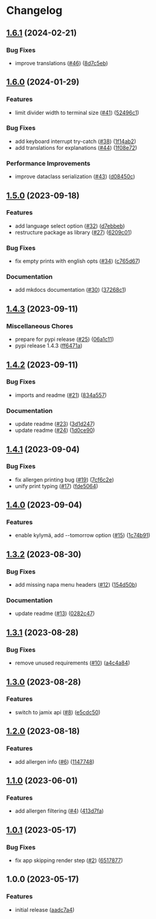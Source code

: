 # Changelog

## [1.6.1](https://github.com/jkerola/jmenu/compare/v1.6.0...v1.6.1) (2024-02-21)


### Bug Fixes

* improve translations ([#46](https://github.com/jkerola/jmenu/issues/46)) ([8d7c5eb](https://github.com/jkerola/jmenu/commit/8d7c5ebc3f5a36d3787fbcbb68fe8d5f3c6b6df3))

## [1.6.0](https://github.com/jkerola/jmenu/compare/v1.5.0...v1.6.0) (2024-01-29)


### Features

* limit divider width to terminal size ([#41](https://github.com/jkerola/jmenu/issues/41)) ([52496c1](https://github.com/jkerola/jmenu/commit/52496c193cac0ca595bfd2bf2762cc30212b9d5d))


### Bug Fixes

* add keyboard interrupt try-catch ([#38](https://github.com/jkerola/jmenu/issues/38)) ([1f14ab2](https://github.com/jkerola/jmenu/commit/1f14ab22f93c8c42cd3fa24d2b7d0909b6a3e465))
* add translations for explanations ([#44](https://github.com/jkerola/jmenu/issues/44)) ([1f08e72](https://github.com/jkerola/jmenu/commit/1f08e7247bb882f4ad1f595e3c6245ae76ec0be2))


### Performance Improvements

* improve dataclass serialization ([#43](https://github.com/jkerola/jmenu/issues/43)) ([d08450c](https://github.com/jkerola/jmenu/commit/d08450c073a5cd100f4aa7af03079864cf1de27f))

## [1.5.0](https://github.com/jkerola/jmenu/compare/v1.4.3...v1.5.0) (2023-09-18)


### Features

* add language select option ([#32](https://github.com/jkerola/jmenu/issues/32)) ([d7ebbeb](https://github.com/jkerola/jmenu/commit/d7ebbebc7b2efb510c7a7390730733543e28e901))
* restructure package as library ([#27](https://github.com/jkerola/jmenu/issues/27)) ([6209c01](https://github.com/jkerola/jmenu/commit/6209c01b131b2a2043b14163c37e106aabf3d3d2))


### Bug Fixes

* fix empty prints with english opts ([#34](https://github.com/jkerola/jmenu/issues/34)) ([c765d67](https://github.com/jkerola/jmenu/commit/c765d67a72dfdd01c9974cac86a12953a63b066c))


### Documentation

* add mkdocs documentation ([#30](https://github.com/jkerola/jmenu/issues/30)) ([37268c1](https://github.com/jkerola/jmenu/commit/37268c104eba010771c4cd90515174443cbb80e0))

## [1.4.3](https://github.com/jkerola/jmenu/compare/v1.4.2...v1.4.3) (2023-09-11)


### Miscellaneous Chores

* prepare for pypi release ([#25](https://github.com/jkerola/jmenu/issues/25)) ([06a1c11](https://github.com/jkerola/jmenu/commit/06a1c119c46e75a84d06fef90db82143be1c1133))
* pypi release 1.4.3 ([ff6471a](https://github.com/jkerola/jmenu/commit/ff6471a86f99c68a8a2e1a5b0c140ee98696585c))

## [1.4.2](https://github.com/jkerola/jmenu/compare/v1.4.1...v1.4.2) (2023-09-11)


### Bug Fixes

* imports and readme ([#21](https://github.com/jkerola/jmenu/issues/21)) ([834a557](https://github.com/jkerola/jmenu/commit/834a557c886b06275cdfd5b1e16a59579bcadc15))


### Documentation

* update readme ([#23](https://github.com/jkerola/jmenu/issues/23)) ([3d1d247](https://github.com/jkerola/jmenu/commit/3d1d247878265ae42cc5ee19c5232e350696ab13))
* update readme ([#24](https://github.com/jkerola/jmenu/issues/24)) ([1d0ce90](https://github.com/jkerola/jmenu/commit/1d0ce90adf361ebe802dcd3fee4e0bc0b079a24a))

## [1.4.1](https://github.com/jkerola/jmenu/compare/v1.4.0...v1.4.1) (2023-09-04)


### Bug Fixes

* fix allergen printing bug ([#19](https://github.com/jkerola/jmenu/issues/19)) ([7cf6c2e](https://github.com/jkerola/jmenu/commit/7cf6c2eb3506f6ebcc5dc226aa16627ae554ca3a))
* unify print typing ([#17](https://github.com/jkerola/jmenu/issues/17)) ([fde5064](https://github.com/jkerola/jmenu/commit/fde50641b0469a4c253ae947ebef20f0e2b8eeb0))

## [1.4.0](https://github.com/jkerola/jmenu/compare/v1.3.2...v1.4.0) (2023-09-04)


### Features

* enable kylymä, add --tomorrow option ([#15](https://github.com/jkerola/jmenu/issues/15)) ([1c74b91](https://github.com/jkerola/jmenu/commit/1c74b91ff3b0c91c04912f5570a781e5337da1a5))

## [1.3.2](https://github.com/jkerola/jmenu/compare/v1.3.1...v1.3.2) (2023-08-30)


### Bug Fixes

* add missing napa menu headers ([#12](https://github.com/jkerola/jmenu/issues/12)) ([154d50b](https://github.com/jkerola/jmenu/commit/154d50b0ec00331ea2c90c392470b8d6b4f78d2c))


### Documentation

* update readme ([#13](https://github.com/jkerola/jmenu/issues/13)) ([0282c47](https://github.com/jkerola/jmenu/commit/0282c4782e15a7f4b22db8dcd527fd58c83e9ffd))

## [1.3.1](https://github.com/jkerola/jmenu/compare/v1.3.0...v1.3.1) (2023-08-28)


### Bug Fixes

* remove unused requirements ([#10](https://github.com/jkerola/jmenu/issues/10)) ([a4c4a84](https://github.com/jkerola/jmenu/commit/a4c4a84221ab66d3014bd1d7e56792f437bc94de))

## [1.3.0](https://github.com/jkerola/jmenu/compare/v1.2.0...v1.3.0) (2023-08-28)


### Features

* switch to jamix api ([#8](https://github.com/jkerola/jmenu/issues/8)) ([e5cdc50](https://github.com/jkerola/jmenu/commit/e5cdc508e693b8149c6dce642944bc1cf1a385a2))

## [1.2.0](https://github.com/jkerola/jmenu/compare/v1.1.0...v1.2.0) (2023-08-18)


### Features

* add allergen info ([#6](https://github.com/jkerola/jmenu/issues/6)) ([1147748](https://github.com/jkerola/jmenu/commit/11477487ce45a74dfbc2bec0af0b0a3f5092a4e7))

## [1.1.0](https://github.com/jkerola/jmenu/compare/v1.0.1...v1.1.0) (2023-06-01)


### Features

* add allergen filtering ([#4](https://github.com/jkerola/jmenu/issues/4)) ([413d7fa](https://github.com/jkerola/jmenu/commit/413d7fa420514660a9fe2e7c509e69f051d3b6ad))

## [1.0.1](https://github.com/jkerola/jmenu/compare/v1.0.0...v1.0.1) (2023-05-17)


### Bug Fixes

* fix app skipping render step ([#2](https://github.com/jkerola/jmenu/issues/2)) ([6517877](https://github.com/jkerola/jmenu/commit/65178779adacaad01da983068f3c83619587740d))

## 1.0.0 (2023-05-17)


### Features

* initial release ([aadc7a4](https://github.com/jkerola/jmenu/commit/aadc7a45a55cada622974cfc1e47ffd622370c25))
